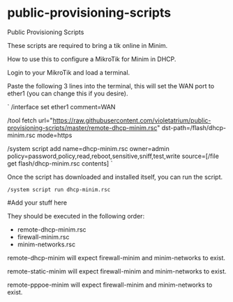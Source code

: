 # public-provisioning-scripts
Public Provisioning Scripts

These scripts are required to bring a tik online in Minim. 

How to use this to configure a MikroTik for Minim in DHCP.

Login to your MikroTik and load a terminal. 

Paste the following 3 lines into the terminal, this will set the WAN port to ether1 (you can change this if you desire).

`
/interface set ether1 comment=WAN

/tool fetch url="https://raw.githubusercontent.com/violetatrium/public-provisioning-scripts/master/remote-dhcp-minim.rsc" dst-path=/flash/dhcp-minim.rsc mode=https

/system script add name=dhcp-minim.rsc owner=admin policy=password,policy,read,reboot,sensitive,sniff,test,write source=[/file get flash/dhcp-minim.rsc contents]
`

Once the script has downloaded and installed itself, you can run the script.

`
/system script run dhcp-minim.rsc
`

#Add your stuff here






They should be executed in the following order:

* remote-dhcp-minim.rsc
* firewall-minim.rsc
* minim-networks.rsc

remote-dhcp-minim will expect firewall-minim and minim-networks to exist.

remote-static-minim will expect firewall-minim and minim-networks to exist.

remote-pppoe-minim will expect firewall-minim and minim-networks to exist.
